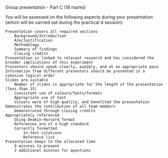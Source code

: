 Group presentation - Part C (18 marks)

You will be assessed on the following aspects during your presentation (which will be carried out during the practical 4 session):

    Presentation covers all required sections 
        Background/Introduction
        Aim/Justification
        Methodology
        Summary of findings
        Closing credits
    Presentation is linked to relevant research and has considered the broader implications of this experiment
    Presenters should speak clearly, audibly, and at an appropriate pace
    Information from different presenters should be presented in a cohesive logical order
    Slides are suitable
        Number of slides is appropriate for the length of the presentation (less than 15)
        Consistent use of colours/fonts/formats
        Appropriate use of text
        Visuals were of high quality, and benefited the presentation
    Demonstrates the contribution of all team members
        Demonstrated through closing credits
    Appropriately referenced
        Using Deakin-Harvard format
        References are of a high standard
        Correctly formatted
            In-text citations
            Reference list
    Presentation keeps to the allocated time
        8 minutes to present
        2 additional minutes for questions
